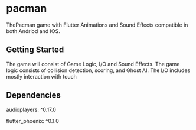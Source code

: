 # pacman

ThePacman game with Flutter Animations and Sound Effects compatible in both Andriod and IOS.

## Getting Started

The game will consist of Game Logic, I/O and Sound Effects. The game logic consists of collision detection, scoring, and Ghost AI. The I/O includes mostly interaction with touch 

## Dependencies
audioplayers: ^0.17.0

flutter_phoenix: ^0.1.0
